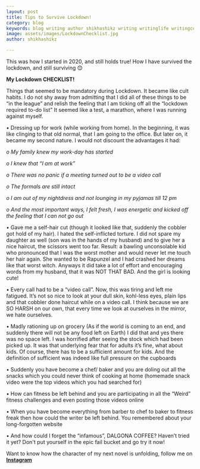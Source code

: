 ```yaml
---
layout: post
title: Tips to Survive Lockdown!
category: blog
keywords: blog writing author shikhashikz writing writinglife writingcommunity blogger blogging lockdown checklist 
image: assets/images/LockdownChecklist.jpg
author: shikhashikz

---
```


This was how I started in 2020, and still holds true! How I have survived the lockdown, and still surviving 😊

**My Lockdown CHECKLIST!**

Things that seemed to be mandatory during Lockdown. It became like cult habits. I do not shy away from admitting that I did all of these things to be “in the league” and relish the feeling that I am ticking off all the “lockdown required to-do list” It seemed like a test, a marathon, where I was running against myself.

•	Dressing up for work (while working from home). In the beginning, it was like clinging to that old normal, that I am going to the office. But later on, it became my second nature. I would not discount the advantages it had:

*o My family knew my work-day has started*

*o I knew that “I am at work”*

*o There was no panic if a meeting turned out to be a video call*

*o The formals are still intact*

*o I am out of my nightdress and not lounging in my pyjamas till 12 pm*

*o And the most important ways, I felt fresh, I was energetic and kicked off the feeling that I can not go out*

•	Gave me a self-hair cut (though it looked like that, suddenly the cobbler got hold of my hair). I hated the self-inflicted torture. I did not spare my daughter as well (son was in the hands of my husband) and to give her a nice haircut, the scissors went too far. Result: a bawling unconsolable kid who pronounced that I was the worst mother and would never let me touch her hair again. She wanted to be Rapunzel and I had crashed her dreams like that worst witch. Anyways it did take a lot of effort and encouraging words from my husband, that it was NOT THAT BAD. And the girl is looking cute!

•	Every call had to be a “video call”. Now, this was tiring and left me fatigued. It’s not so nice to look at your dull skin, kohl-less eyes, plain lips and that cobbler done haircut while on a video call. I think because we are SO HARSH on our own, that every time we look at ourselves in the mirror, we hate ourselves.

•	Madly rationing up on grocery (As if the world is coming to an end, and suddenly there will not be any food left on Earth) I did that and yes there was no space left. I was horrified after seeing the stock which had been picked up. It was that underlying fear that for adults it’s fine, what about kids. Of course, there has to be a sufficient amount for kids. And the definition of sufficient was indeed like full pressure on the cupboards

•	Suddenly you have become a chef/ baker and you are doling out all the snacks which you could never think of cooking at home (homemade snack video were the top videos which you had searched for)

•	How can fitness be left behind and you are participating in all the “Weird” fitness challenges and even posting those videos online

•	When you have become everything from barber to chef to baker to fitness freak then how could the writer be left behind. You remembered about your long-forgotten website

•	And how could I forget the “infamous”, DALGONA COFFEE? Haven’t tried it yet? Don't put yourself in the epic fail bucket and go try it now!

Want to know how the character of my next novel is unfolding, follow me on **[Instagram](https://www.instagram.com/novelistinaction/)**
